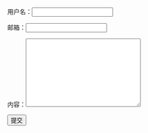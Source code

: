 <html xmlns="http://www.w3.org/1999/xhtml" xml:lang="en">
<head>
	<meta http-equiv="Content-Type" content="text/html;charset=UTF-8">
	<title>原生ajax无刷新留言</title>
</head>
<body>
	<div id="container">
		<p id="message_container" style="display:none">
			提交失败：<div id="message"></div>
		</p>
		<p>
			用户名：<input type="text" name="username" id="username" class="username" />
		</p>
		<p>
			邮箱：<input type="text" name="email" id="email" class="email" />
		</p>
		<p>
			内容：<textarea name="content" id="data_content" cols="30" rows="10"></textarea>
		</p>
		<button id="btn">提交</button>
	</div>
</body>
<script type="text/javascript">
	/**
	注意事项：
	1.不允许使用jquery,使用原生代码实现ajax无刷新提交到后台data.php文件，后台处理不用实现
	2.实现前台验证：用户名，邮箱，内容任意一项为空，不允许提交，并给出提示，插入到 提交失败的：message
	3.用户名必须以大写字母开头，其他部分为字母大小写和数字，总长度为8位
	4.邮箱验证符合常见邮箱验证，如163、搜狐、QQ等
	5.增加对内容里面脚本的过滤验证
	6.提交成功后，禁用提交按钮，防止重复提交
	*/
</script>
</html>
